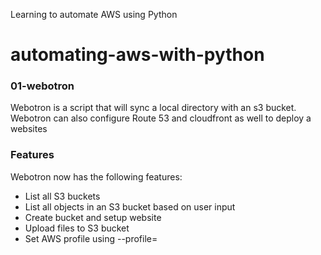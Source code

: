 Learning to automate AWS using Python
# automating-aws-with-python

### 01-webotron
Webotron is a script that will sync a local directory with an s3 bucket.
Webotron can also configure Route 53 and cloudfront as well to deploy a websites

### Features
Webotron now has the following features:
- List all S3 buckets
- List all objects in an S3 bucket based on user input
- Create bucket and setup website
- Upload files to S3 bucket
- Set AWS profile using --profile=<Profile>

